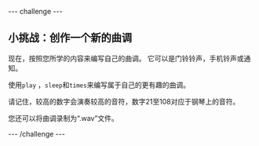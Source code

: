 \--- challenge \---

## 小挑战：创作一个新的曲调

现在，按照您所学的内容来编写自己的曲调。 它可以是门铃铃声，手机铃声或通知。

使用`play` ，`sleep`和`times`来编写属于自己的更有趣的曲调。

请记住，较高的数字会演奏较高的音符，数字21至108对应于钢琴上的音符。

您还可以将曲调录制为“.wav”文件。

\--- /challenge \---